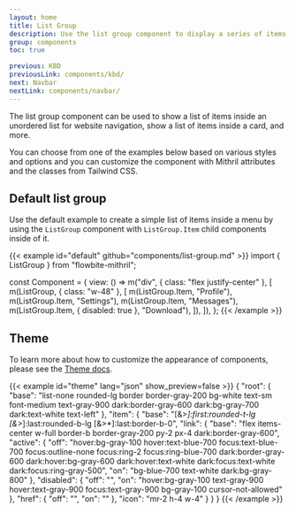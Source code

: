 ```yaml
---
layout: home
title: List Group
description: Use the list group component to display a series of items, buttons or links inside a single element
group: components
toc: true

previous: KBD
previousLink: components/kbd/
next: Navbar
nextLink: components/navbar/
---
```


The list group component can be used to show a list of items inside an unordered list for website navigation, show a list of items inside a card, and more.

You can choose from one of the examples below based on various styles and options and you can customize the component with Mithril attributes and the classes from Tailwind CSS.

## Default list group

Use the default example to create a simple list of items inside a menu by using the `ListGroup` component with `ListGroup.Item` child components inside of it.

{{< example id="default" github="components/list-group.md" >}}
import { ListGroup } from "flowbite-mithril";

const Component = {
  view: () =>
    m("div", { class: "flex justify-center" }, [
      m(ListGroup, { class: "w-48" }, [
        m(ListGroup.Item, "Profile"),
        m(ListGroup.Item, "Settings"),
        m(ListGroup.Item, "Messages"),
        m(ListGroup.Item, { disabled: true }, "Download"),
      ]),
    ]),
};
{{< /example >}}

## Theme

To learn more about how to customize the appearance of components, please see the [Theme docs](https://alexferl.github.io/flowbite-mithril/customize/theme/).

{{< example id="theme" lang="json" show_preview=false >}}
{
  "root": {
    "base": "list-none rounded-lg border border-gray-200 bg-white text-sm font-medium text-gray-900 dark:border-gray-600 dark:bg-gray-700 dark:text-white text-left"
  },
  "item": {
    "base": "[&>*]:first:rounded-t-lg [&>*]:last:rounded-b-lg [&>*]:last:border-b-0",
    "link": {
      "base": "flex items-center w-full border-b border-gray-200 py-2 px-4 dark:border-gray-600",
      "active": {
        "off": "hover:bg-gray-100 hover:text-blue-700 focus:text-blue-700 focus:outline-none focus:ring-2 focus:ring-blue-700 dark:border-gray-600 dark:hover:bg-gray-600 dark:hover:text-white dark:focus:text-white dark:focus:ring-gray-500",
        "on": "bg-blue-700 text-white dark:bg-gray-800"
      },
      "disabled": {
        "off": "",
        "on": "hover:bg-gray-100 text-gray-900 hover:text-gray-900 focus:text-gray-900 bg-gray-100 cursor-not-allowed"
      },
      "href": {
        "off": "",
        "on": ""
      },
      "icon": "mr-2 h-4 w-4"
    }
  }
}
{{< /example >}}
